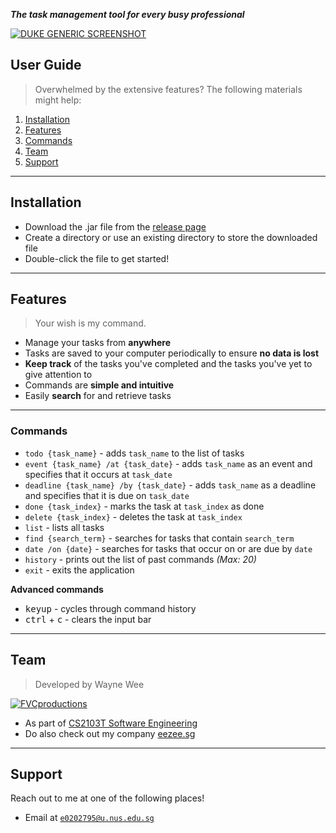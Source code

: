 _**The task management tool for every busy professional**_

[![DUKE GENERIC SCREENSHOT](https://raw.githubusercontent.com/waynewee/duke/master/screenshots/generic.png)]()


## User Guide

> Overwhelmed by the extensive features? The following materials might help:

1. [Installation](#installation)
2. [Features](#features)
3. [Commands](#commands)
4. [Team](#team)
5. [Support](#support)

---
## Installation

- Download the .jar file from the <a href="https://github.com/waynewee/duke/releases">release page</a>
- Create a directory or use an existing directory to store the downloaded file
- Double-click the file to get started!

---
## Features

> Your wish is my command.

- Manage your tasks from **anywhere**
- Tasks are saved to your computer periodically to ensure **no data is lost**
- **Keep track** of the tasks you've completed and the tasks you've yet to give attention to
- Commands are **simple and intuitive**
- Easily **search** for and retrieve tasks

---

### Commands

- `todo {task_name}` - adds `task_name` to the list of tasks
- `event {task_name} /at {task_date}` - adds `task_name` as an event and specifies that it occurs at `task_date`
- `deadline {task_name} /by {task_date}` - adds `task_name` as a deadline and specifies that it is due on `task_date`
- `done {task_index}` - marks the task at `task_index` as done
- `delete {task_index}` - deletes the task at `task_index`
- `list` - lists all tasks
- `find {search_term}` - searches for tasks that contain `search_term`
- `date /on {date}` - searches for tasks that occur on or are due by `date`
- `history` - prints out the list of past commands _(Max: 20)_
- `exit` - exits the application

**Advanced commands**
- <kbd>keyup</kbd> - cycles through command history
- <kbd>ctrl</kbd> + <kbd>c</kbd> - clears the input bar 
---

## Team

> Developed by Wayne Wee

 [![FVCproductions](https://avatars1.githubusercontent.com/u/34233605?s=200&v=4)](http://github.com/waynewee)
- As part of <a href="https://nus-cs2103-ay1920s2.github.io/website/">CS2103T Software Engineering</a>
- Do also check out my company <a href="https://eezee.sg">eezee.sg</a>

---

## Support

Reach out to me at one of the following places!

- Email at <a href="mailto:e0202795@u.nus.edu.sg" target="_blank">`e0202795@u.nus.edu.sg`</a>